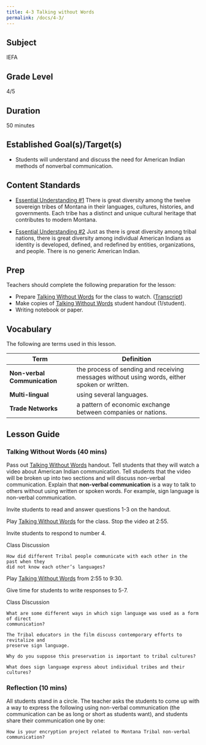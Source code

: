 ```yaml
---
title: 4-3 Talking without Words
permalink: /docs/4-3/
---
```

## Subject
IEFA

## Grade Level
4/5    

## Duration
50 minutes

## Established Goal(s)/Target(s)
-	Students will understand and discuss the need for American Indian methods of nonverbal communication.

## Content Standards
- <u>Essential Understanding #1</u> There is great diversity among the twelve sovereign tribes of Montana in their languages, cultures, histories, and governments. Each tribe has a distinct and unique cultural heritage that contributes to modern Montana.

- <u>Essential Understanding #2</u> Just as there is great diversity among tribal nations, there is great diversity among individual American Indians as identity is developed, defined, and redefined by entities, organizations, and people. There is no generic American Indian.  

## Prep
Teachers should complete the following preparation for the lesson:

- Prepare [Talking Without Words](https://www.youtube.com/watch?v=19ZU6Lh1IQg) for the class to watch. ([Transcript](../4-3-t1/))
- Make copies of [Talking Without Words](../resources/4-3_talking-without-words.pdf) student handout (1/student).
- Writing notebook or paper.

## Vocabulary
The following are terms used in this lesson.

Term | Definition
-- | --
**Non-verbal Communication**  |  the process of sending and receiving messages without using words, either spoken or written.
**Multi-lingual**  |  using several languages.
**Trade Networks**  |  a pattern of economic exchange between companies or nations.

## Lesson Guide

### Talking Without Words (40 mins)
Pass out [Talking Without Words](../resources/4-3_talking-without-words.pdf) handout. Tell students that they will watch a video about American Indian communication. Tell students that the video will be broken up into two sections and will discuss non-verbal communication. Explain that **non-verbal communication** is a way to talk to others without using written or spoken words. For example, sign language is non-verbal communication.

Invite students to read and answer questions 1-3 on the handout.

Play [Talking Without Words](https://www.youtube.com/watch?v=19ZU6Lh1IQg) for the class. Stop the video at 2:55.

Invite students to respond to number 4.

Class Discussion
```
How did different Tribal people communicate with each other in the past when they
did not know each other’s languages?  
```
Play [Talking Without Words](https://www.youtube.com/watch?v=19ZU6Lh1IQg) from 2:55 to 9:30.

Give time for students to write responses to 5-7.

Class Discussion
```
What are some different ways in which sign language was used as a form of direct
communication?  

The Tribal educators in the film discuss contemporary efforts to revitalize and
preserve sign language.  

Why do you suppose this preservation is important to tribal cultures?  

What does sign language express about individual tribes and their cultures?
```

### Reflection (10 mins)
All students stand in a circle. The teacher asks the students to come up with a way to express the following using non-verbal communication (the communication can be as long or short as students want), and students share their communication one by one:
```
How is your encryption project related to Montana Tribal non-verbal communication?
```
